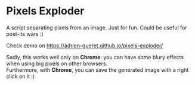 # Pixels Exploder
A script separating pixels from an image. Just for fun. Could be useful for post-its wars :)

Check demo on https://adrien-gueret.github.io/pixels-exploder/

Sadly, this works well only on **Chrome**: you can have some blury effects when using big pixels on other browsers.  
Furthermore, with **Chrome**, you can save the generated image with a right click on it :)
